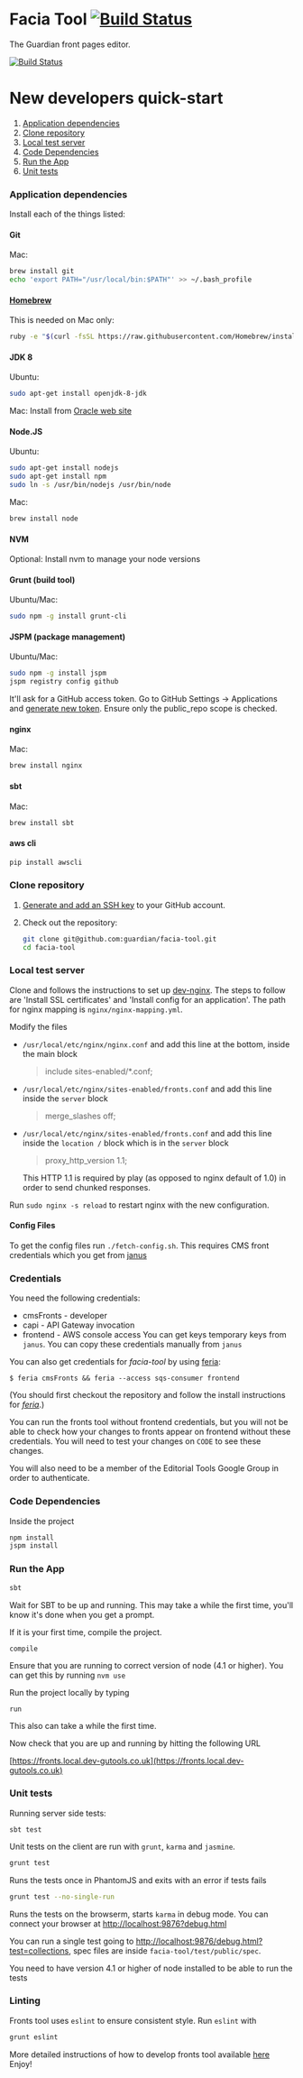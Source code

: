 Facia Tool [![Build Status](https://travis-ci.org/guardian/facia-tool.svg?branch=master)](https://travis-ci.org/guardian/facia-tool)
==========
The Guardian front pages editor.

[![Build Status](https://travis-ci.org/guardian/facia-tool.svg?branch=master)](https://travis-ci.org/guardian/facia-tool)

New developers quick-start
===========================

1. [Application dependencies](#application-dependencies)
1. [Clone repository](#clone-repository)
1. [Local test server](#local-test-server)
1. [Code Dependencies](#code-dependencies)
1. [Run the App](#run-the-app)
1. [Unit tests](#unit-tests)


### Application dependencies

Install each of the things listed:

#### Git

Mac:
```bash
brew install git
echo 'export PATH="/usr/local/bin:$PATH"' >> ~/.bash_profile
```

#### [Homebrew](http://brew.sh/)

This is needed on Mac only:
```bash
ruby -e "$(curl -fsSL https://raw.githubusercontent.com/Homebrew/install/master/install)"
```

#### JDK 8

Ubuntu:
```bash
sudo apt-get install openjdk-8-jdk
```

Mac: Install from [Oracle web site](http://www.oracle.com/technetwork/java/javase/downloads/jdk8-downloads-2133151.html)

#### Node.JS

Ubuntu:
```bash
sudo apt-get install nodejs
sudo apt-get install npm
sudo ln -s /usr/bin/nodejs /usr/bin/node
```

Mac:
```bash
brew install node
```

#### NVM
Optional: Install nvm to manage your node versions

#### Grunt (build tool)

Ubuntu/Mac:
```bash
sudo npm -g install grunt-cli
```

#### JSPM (package management)

Ubuntu/Mac:
```bash
sudo npm -g install jspm
jspm registry config github
```

It'll ask for a GitHub access token. Go to GitHub Settings -> Applications and [generate new token](https://github.com/settings/tokens/new). Ensure only the public_repo scope is checked.

#### nginx

Mac:
```bash
brew install nginx
```

#### sbt

Mac:
```bash
brew install sbt
```

#### aws cli
```bash
pip install awscli
```



### Clone repository
1. [Generate and add an SSH key](https://help.github.com/articles/generating-ssh-keys) to your GitHub account.
1. Check out the repository:

    ```bash
    git clone git@github.com:guardian/facia-tool.git
    cd facia-tool
    ```



### Local test server

Clone and follows the instructions to set up [dev-nginx](https://github.com/guardian/dev-nginx). The steps to follow are 'Install SSL certificates' and 'Install config for an application'. The path for nginx mapping is `nginx/nginx-mapping.yml`.

Modify the files

* `/usr/local/etc/nginx/nginx.conf` and add this line at the bottom, inside the main block

   > include sites-enabled/*.conf;

* `/usr/local/etc/nginx/sites-enabled/fronts.conf` and add this line inside the `server` block

   > merge_slashes off;

* `/usr/local/etc/nginx/sites-enabled/fronts.conf` and add this line inside the `location /` block which is in the `server` block

   > proxy_http_version 1.1;

   This HTTP 1.1 is required by play (as opposed to nginx default of 1.0) in order to send chunked responses.

Run `sudo nginx -s reload` to restart nginx with the new configuration.


#### Config Files

To get the config files run `./fetch-config.sh`. This requires CMS front credentials which you get from [janus](https://janus.gutools.co.uk)

### Credentials

You need the following credentials:
- cmsFronts - developer
- capi - API Gateway invocation
- frontend - AWS console access
You can get keys temporary keys from `janus`. You can copy these credentials manually from `janus`

You can also get credentials for *facia-tool* by using [feria](https://github.com/guardian/feria):

```
$ feria cmsFronts && feria --access sqs-consumer frontend
```
(You should first checkout the repository and follow the install instructions for [*feria*](https://github.com/guardian/feria).)


You can run the fronts tool without frontend credentials, but you will not be able to check how your changes to fronts appear on frontend without
these credentials. You will need to test your changes on `CODE` to see these changes.

You will also need to be a member of the Editorial Tools Google Group in order to authenticate.

### Code Dependencies

Inside the project

```bash
npm install
jspm install
```

### Run the App

```bash
sbt
```

Wait for SBT to be up and running. This may take a while the first time, you'll know it's done when you get a prompt.

If it is your first time, compile the project.
```
compile
```

Ensure that you are running to correct version of node (4.1 or higher).
You can get this by running `nvm use`

Run the project locally by typing
```
run
```
This also can take a while the first time.

Now check that you are up and running by hitting the following URL

[https://fronts.local.dev-gutools.co.uk](https://fronts.local.dev-gutools.co.uk)


### Unit tests

Running server side tests:

```
sbt test
```

Unit tests on the client are run with `grunt`, `karma` and `jasmine`.

```bash
grunt test
```
Runs the tests once in PhantomJS and exits with an error if tests fails

```bash
grunt test --no-single-run
```
Runs the tests on the browserm, starts `karma` in debug mode. You can connect your browser at [http://localhost:9876?debug.html](http://localhost:9876?debug.html)

You can run a single test going to [http://localhost:9876/debug.html?test=collections](http://localhost:9876/debug.html?test=collections), spec files are inside `facia-tool/test/public/spec`.

You need to have version 4.1 or higher of node installed to be able to run the tests

### Linting

Fronts tool uses `eslint` to ensure consistent style. Run `eslint` with

```bash
grunt eslint
```

More detailed instructions of how to develop fronts tool available [here](./GUIDE_TO_FRONTS.md)
Enjoy!
